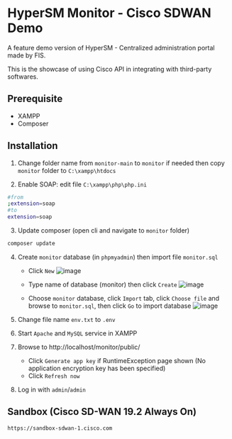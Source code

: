 # HyperSM Monitor - Cisco SDWAN Demo

A feature demo version of HyperSM - Centralized administration portal made by FIS.

This is the showcase of using Cisco API in integrating with third-party softwares.

## Prerequisite

* XAMPP
* Composer

## Installation

1. Change folder name from `monitor-main` to `monitor` if needed then copy `monitor` folder to `C:\xampp\htdocs`

2. Enable SOAP: edit file `C:\xampp\php\php.ini`
```sh
#from
;extension=soap
#to
extension=soap
```

3. Update composer (open cli and navigate to `monitor` folder)
```sh
composer update
```

4. Create `monitor` database (in `phpmyadmin`) then import file `monitor.sql`
    - Click `New`
![image](https://user-images.githubusercontent.com/49550150/150313116-bf878186-a805-4bb0-a8b7-19bd0f5cf216.png)

    - Type name of database (monitor) then click `Create`
![image](https://user-images.githubusercontent.com/49550150/150313285-9d06f3d6-627c-4c02-a4c9-fd84320230c8.png)

    - Choose `monitor` database, click `Import` tab, click `Choose file` and browse to `monitor.sql`, then click `Go` to import database
![image](https://user-images.githubusercontent.com/49550150/150313549-2fd655d4-8627-4cd3-9f56-7ec549c27c62.png)


5. Change file name `env.txt` to `.env`

6. Start `Apache` and `MySQL` service in XAMPP

7. Browse to http://localhost/monitor/public/
    - Click `Generate app key` if RuntimeException page shown (No application encryption key has been specified)
    - Click `Refresh now`

8. Log in with `admin`/`admin`

## Sandbox (Cisco SD-WAN 19.2 Always On)
    https://sandbox-sdwan-1.cisco.com
